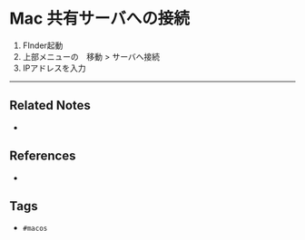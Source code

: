 # Mac 共有サーバへの接続
1.  FInder起動
2.  上部メニューの　移動 > サーバへ接続
3.  IPアドレスを入力

---
## Related Notes
- 

## References
- 

## Tags
- `#macos` 